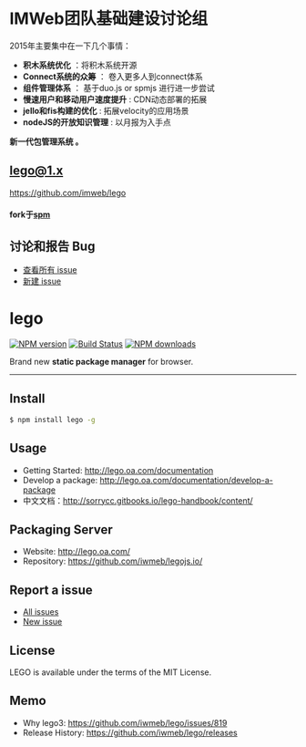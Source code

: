 #  IMWeb团队基础建设讨论组
2015年主要集中在一下几个事情：
- **积木系统优化** ：将积木系统开源
- **Connect系统的众筹** ： 卷入更多人到connect体系
- **组件管理体系** ： 基于duo.js or spmjs 进行进一步尝试
- **慢速用户和移动用户速度提升** :  CDN动态部署的拓展
- **jello和fis构建的优化** : 拓展velocity的应用场景
- **nodeJS的开放知识管理** : 以月报为入手点


**新一代包管理系统 。**


## lego@1.x

https://github.com/imweb/lego


####  **fork于[spm](https://github.com/spmjs/spm)**


## 讨论和报告 Bug

* [查看所有 issue](https://github.com/imweb/lego/issues)
* [新建 issue](https://github.com/imweb/lego/issues/new)


# lego

[![NPM version](https://img.shields.io/npm/v/lego.svg?style=flat)](https://npmjs.org/package/lego)
[![Build Status](https://img.shields.io/travis/legojs/lego.svg?style=flat)](https://travis-ci.org/legojs/lego)
[![NPM downloads](http://img.shields.io/npm/dm/lego.svg?style=flat)](https://npmjs.org/package/lego)

Brand new **static package manager** for browser.

---

## Install

```bash
$ npm install lego -g
```

## Usage

- Getting Started: http://lego.oa.com/documentation
- Develop a package: http://lego.oa.com/documentation/develop-a-package
- 中文文档：http://sorrycc.gitbooks.io/lego-handbook/content/

## Packaging Server

- Website: http://lego.oa.com/
- Repository: https://github.com/iwmeb/legojs.io/

## Report a issue

* [All issues](https://github.com/iwmeb/lego/issues)
* [New issue](https://github.com/iwmeb/lego/issues/new)

## License

LEGO is available under the terms of the MIT License.

## Memo

* Why lego3: https://github.com/iwmeb/lego/issues/819
* Release History: https://github.com/iwmeb/lego/releases

